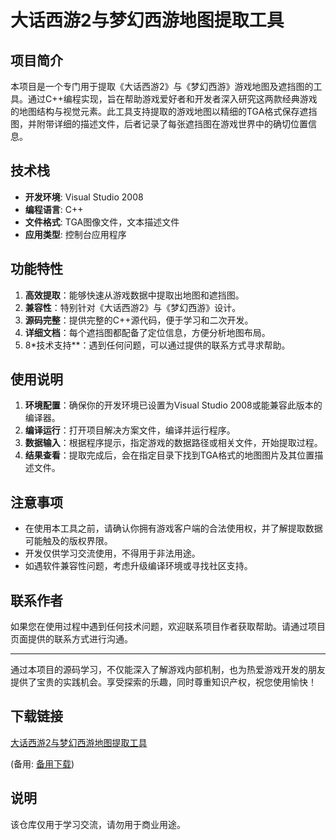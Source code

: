 # 大话西游2与梦幻西游地图提取工具

## 项目简介

本项目是一个专门用于提取《大话西游2》与《梦幻西游》游戏地图及遮挡图的工具。通过C++编程实现，旨在帮助游戏爱好者和开发者深入研究这两款经典游戏的地图结构与视觉元素。此工具支持提取的游戏地图以精细的TGA格式保存遮挡图，并附带详细的描述文件，后者记录了每张遮挡图在游戏世界中的确切位置信息。

## 技术栈

- **开发环境**: Visual Studio 2008
- **编程语言**: C++
- **文件格式**: TGA图像文件，文本描述文件
- **应用类型**: 控制台应用程序

## 功能特性

1. **高效提取**：能够快速从游戏数据中提取出地图和遮挡图。
2. **兼容性**：特别针对《大话西游2》与《梦幻西游》设计。
3. **源码完整**：提供完整的C++源代码，便于学习和二次开发。
4. **详细文档**：每个遮挡图都配备了定位信息，方便分析地图布局。
5. 8*技术支持**：遇到任何问题，可以通过提供的联系方式寻求帮助。

## 使用说明

1. **环境配置**：确保你的开发环境已设置为Visual Studio 2008或能兼容此版本的编译器。
2. **编译运行**：打开项目解决方案文件，编译并运行程序。
3. **数据输入**：根据程序提示，指定游戏的数据路径或相关文件，开始提取过程。
4. **结果查看**：提取完成后，会在指定目录下找到TGA格式的地图图片及其位置描述文件。

## 注意事项

- 在使用本工具之前，请确认你拥有游戏客户端的合法使用权，并了解提取数据可能触及的版权界限。
- 开发仅供学习交流使用，不得用于非法用途。
- 如遇软件兼容性问题，考虑升级编译环境或寻找社区支持。

## 联系作者

如果您在使用过程中遇到任何技术问题，欢迎联系项目作者获取帮助。请通过项目页面提供的联系方式进行沟通。

---

通过本项目的源码学习，不仅能深入了解游戏内部机制，也为热爱游戏开发的朋友提供了宝贵的实践机会。享受探索的乐趣，同时尊重知识产权，祝您使用愉快！

## 下载链接
[大话西游2与梦幻西游地图提取工具](https://pan.quark.cn/s/7323e3635083) 

(备用: [备用下载](https://pan.baidu.com/s/1YCKGxltwX6VM6natRPiTuw?pwd=1234))

## 说明

该仓库仅用于学习交流，请勿用于商业用途。
